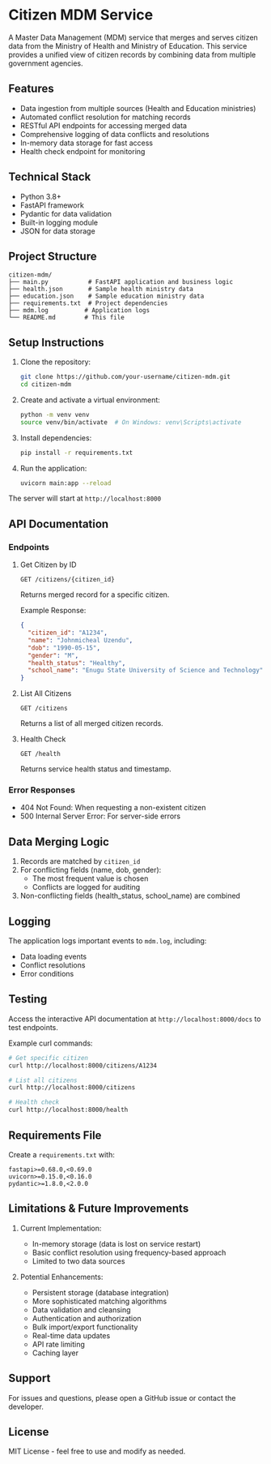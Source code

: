 # Citizen MDM Service

A Master Data Management (MDM) service that merges and serves citizen data from the Ministry of Health and Ministry of Education. This service provides a unified view of citizen records by combining data from multiple government agencies.

## Features

- Data ingestion from multiple sources (Health and Education ministries)
- Automated conflict resolution for matching records
- RESTful API endpoints for accessing merged data
- Comprehensive logging of data conflicts and resolutions
- In-memory data storage for fast access
- Health check endpoint for monitoring

## Technical Stack

- Python 3.8+
- FastAPI framework
- Pydantic for data validation
- Built-in logging module
- JSON for data storage

## Project Structure

```
citizen-mdm/
├── main.py           # FastAPI application and business logic
├── health.json       # Sample health ministry data
├── education.json    # Sample education ministry data
├── requirements.txt  # Project dependencies
├── mdm.log          # Application logs
└── README.md        # This file
```

## Setup Instructions

1. Clone the repository:

   ```bash
   git clone https://github.com/your-username/citizen-mdm.git
   cd citizen-mdm
   ```

2. Create and activate a virtual environment:

   ```bash
   python -m venv venv
   source venv/bin/activate  # On Windows: venv\Scripts\activate
   ```

3. Install dependencies:

   ```bash
   pip install -r requirements.txt
   ```

4. Run the application:
   ```bash
   uvicorn main:app --reload
   ```

The server will start at `http://localhost:8000`

## API Documentation

### Endpoints

1. Get Citizen by ID

   ```
   GET /citizens/{citizen_id}
   ```

   Returns merged record for a specific citizen.

   Example Response:

   ```json
   {
     "citizen_id": "A1234",
     "name": "Johnmicheal Uzendu",
     "dob": "1990-05-15",
     "gender": "M",
     "health_status": "Healthy",
     "school_name": "Enugu State University of Science and Technology"
   }
   ```

2. List All Citizens

   ```
   GET /citizens
   ```

   Returns a list of all merged citizen records.

3. Health Check
   ```
   GET /health
   ```
   Returns service health status and timestamp.

### Error Responses

- 404 Not Found: When requesting a non-existent citizen
- 500 Internal Server Error: For server-side errors

## Data Merging Logic

1. Records are matched by `citizen_id`
2. For conflicting fields (name, dob, gender):
   - The most frequent value is chosen
   - Conflicts are logged for auditing
3. Non-conflicting fields (health_status, school_name) are combined

## Logging

The application logs important events to `mdm.log`, including:

- Data loading events
- Conflict resolutions
- Error conditions

## Testing

Access the interactive API documentation at `http://localhost:8000/docs` to test endpoints.

Example curl commands:

```bash
# Get specific citizen
curl http://localhost:8000/citizens/A1234

# List all citizens
curl http://localhost:8000/citizens

# Health check
curl http://localhost:8000/health
```

## Requirements File

Create a `requirements.txt` with:

```
fastapi>=0.68.0,<0.69.0
uvicorn>=0.15.0,<0.16.0
pydantic>=1.8.0,<2.0.0
```

## Limitations & Future Improvements

1. Current Implementation:

   - In-memory storage (data is lost on service restart)
   - Basic conflict resolution using frequency-based approach
   - Limited to two data sources

2. Potential Enhancements:
   - Persistent storage (database integration)
   - More sophisticated matching algorithms
   - Data validation and cleansing
   - Authentication and authorization
   - Bulk import/export functionality
   - Real-time data updates
   - API rate limiting
   - Caching layer

## Support

For issues and questions, please open a GitHub issue or contact the developer.

## License

MIT License - feel free to use and modify as needed.
